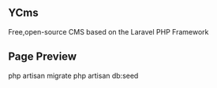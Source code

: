 ## YCms
Free,open-source CMS based on the Laravel PHP Framework



## Page Preview

php artisan migrate
php artisan db:seed
